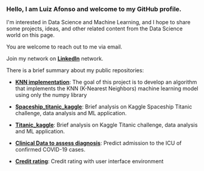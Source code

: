 ### Hello, I am Luiz Afonso and welcome to my GitHub profile.

I'm interested in Data Science and Machine Learning, and I hope to share some projects, ideas, and other related content from the Data Science world on this page.

You are welcome to reach out to me via email.

Join my network on **[LinkedIn](https://www.linkedin.com/in/luiz-afonso-dos-santos/)** network.

There is a brief summary about my public repositories:

- **[KNN implementation](https://github.com/Luiz-sj/KNN-implementation)**: The goal of this project is to develop an algorithm that implements the KNN (K-Nearest Neighbors) machine learning model using only the numpy library

- **[Spaceship_titanic_kaggle](https://github.com/Luiz-sj/Spaceship_titanic_kaggle)**: Brief analysis on Kaggle Spaceship Titanic challenge, data analysis and ML application.

- **[Titanic_kaggle](https://github.com/Luiz-sj/Titanic_kaggle)**: Brief analysis on Kaggle Titanic challenge, data analysis and ML application.

- **[Clinical Data to assess diagnosis](https://github.com/Luiz-sj/Clinical_Data_to_assess_diagnosis)**: Predict admission to the ICU of confirmed COVID-19 cases.

- **[Credit rating](https://github.com/Luiz-sj/Credit_rating)**: Credit rating with user interface environment
